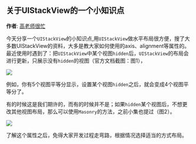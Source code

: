 关于UIStackView的一个小知识点
----------
**作者**: [高老师很忙](https://weibo.com/517082456)

今天分享一个`UIStackView`的小知识点,用`UIStackView`做水平布局很方便，搜了大多数UIStackView的资料，大多是教大家如何使用的axis、alignment等属性的。最近使用时遇到了：把`UIStackView`中某个视图`hidden`后，`UIStackView`的布局会进行更新，只展示没有`hidden`的视图（官方文档截图：图1），

![](https://github.com/awesome-tips/iOS-Tips/blob/master/images/2018/12/3-1.png)

例如，你有5个视图平等分显示，设置某个视图`hidden`之后，就会变成4个视图平等分了。

有的时候这是我们期许的，而有的时候并不是；如果`hidden`某个视图后，不想更改其他视图布局，那么可以使用`Masonry`的方法，之前小集也提过（图2）。

![](https://github.com/awesome-tips/iOS-Tips/blob/master/images/2018/12/3-2.png)

了解这个属性之后，免得大家开发过程走弯路，根据情况选择适当的方式布局。

